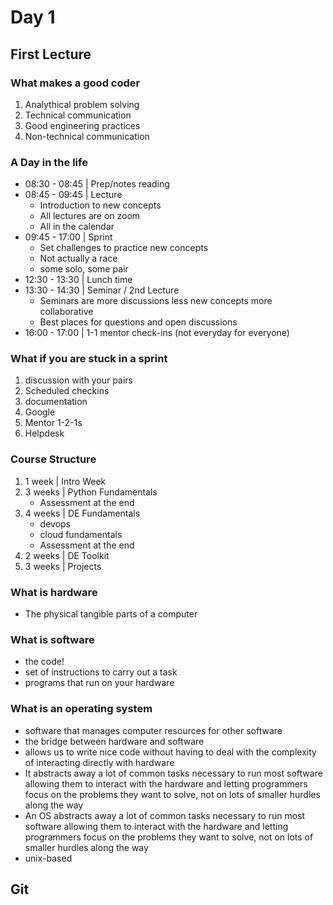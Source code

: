 # Day 1

## First Lecture
### What makes a good coder
1. Analythical problem solving
2. Technical communication
3. Good engineering practices
4. Non-technical communication

### A Day in the life
- 08:30 - 08:45 | Prep/notes reading
- 08:45 - 09:45 | Lecture
    - Introduction to new concepts
    - All lectures are on zoom
    - All in the calendar
- 09:45 - 17:00 | Sprint
    - Set challenges to practice new concepts
    - Not actually a race
    - some solo, some pair
- 12:30 - 13:30 | Lunch time
- 13:30 - 14:30 | Seminar / 2nd Lecture
    - Seminars are more discussions less new concepts more collaborative
    - Best places for questions and open discussions
- 16:00 - 17:00 | 1-1 mentor check-ins (not everyday for everyone)

### What if you are stuck in a sprint
1. discussion with your pairs
2. Scheduled checkins
3. documentation
4. Google
5. Mentor 1-2-1s
6. Helpdesk

### Course Structure
1. 1 week | Intro Week
2. 3 weeks | Python Fundamentals
    -  Assessment at the end
3. 4 weeks | DE Fundamentals
    - devops
    - cloud fundamentals
    -  Assessment at the end
4. 2 weeks | DE Toolkit
5. 3 weeks | Projects

### What is hardware
- The physical tangible parts of a computer

### What is software
- the code!
- set of instructions to carry out a task
- programs that run on your hardware

### What is an operating system
- software that manages computer resources for other software
- the bridge between hardware and software
- allows us to write nice code without having to deal with the complexity of interacting directly with hardware
- It abstracts away a lot of common tasks necessary to run most software allowing them to interact with the hardware and letting programmers focus on the problems they want to solve, not on lots of smaller hurdles along the way
- An OS abstracts away a lot of common tasks necessary to run most software allowing them to interact with the hardware and letting programmers focus on the problems they want to solve, not on lots of smaller hurdles along the way
- unix-based

## Git
